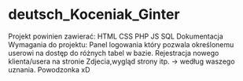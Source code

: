 # deutsch_Koceniak_Ginter
Projekt powinien zawierać: HTML CSS PHP JS SQL Dokumentacja Wymagania do projektu: Panel logowania który pozwala określonemu userowi na dostęp do różnych tabel w bazie. Rejestracja nowego klienta/usera na stronie Zdjecia,wygląd strony itp. -> według waszego uznania. Powodzonka xD
